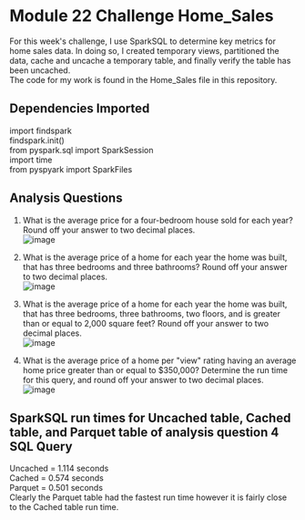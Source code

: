 # Module 22 Challenge Home_Sales
For this week's challenge, I use SparkSQL to determine key metrics for home sales data. In doing so, I created temporary views, partitioned the data, cache and uncache a temporary table, and finally verify the table has been uncached.  
The code for my work is found in the Home_Sales file in this repository.

## Dependencies Imported
import findspark  
findspark.init()  
from pyspark.sql import SparkSession  
import time  
from pyspyark import SparkFiles  

## Analysis Questions 
1. What is the average price for a four-bedroom house sold for each year? Round off your answer to two decimal places.  
![image](https://github.com/user-attachments/assets/6f6cb1a9-3570-4c6e-abe3-ed277770e1f3)  

2. What is the average price of a home for each year the home was built, that has three bedrooms and three bathrooms? Round off your answer to two decimal places.  
![image](https://github.com/user-attachments/assets/73e0d106-7411-4cdf-a3a6-4e830b41ed29)  

3. What is the average price of a home for each year the home was built, that has three bedrooms, three bathrooms, two floors, and is greater than or equal to 2,000 square feet? Round off your answer to two decimal places.  
![image](https://github.com/user-attachments/assets/05d29c11-7167-48e1-8294-f2512dc1c705)

4. What is the average price of a home per "view" rating having an average home price greater than or equal to $350,000? Determine the run time for this query, and round off your answer to two decimal places.
![image](https://github.com/user-attachments/assets/931d6e0f-aa81-4cce-9094-b64a4acbe557)

## SparkSQL run times for Uncached table, Cached table, and Parquet table of analysis question 4 SQL Query
Uncached  = 1.114 seconds  
Cached = 0.574 seconds  
Parquet = 0.501 seconds  
Clearly the Parquet table had the fastest run time however it is fairly close to the Cached table run time.


